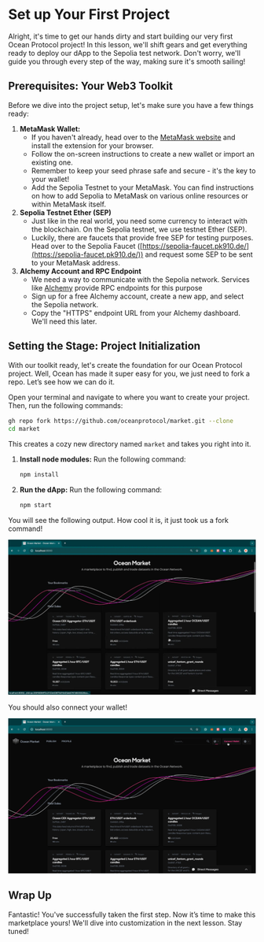 # Set up Your First Project

Alright, it's time to get our hands dirty and start building our very first Ocean Protocol project! In this lesson, we'll shift gears and get everything ready to deploy our dApp to the Sepolia test network. Don't worry, we'll guide you through every step of the way, making sure it's smooth sailing!

## Prerequisites: Your Web3 Toolkit

Before we dive into the project setup, let's make sure you have a few things ready:

1. **MetaMask Wallet:**
    - If you haven't already, head over to the [MetaMask website](https://metamask.io/) and install the extension for your browser.
    - Follow the on-screen instructions to create a new wallet or import an existing one.
    - Remember to keep your seed phrase safe and secure - it's the key to your wallet!
    - Add the Sepolia Testnet to your MetaMask. You can find instructions on how to add Sepolia to MetaMask on various online resources or within MetaMask itself.
2. **Sepolia Testnet Ether (SEP)**
    - Just like in the real world, you need some currency to interact with the blockchain. On the Sepolia testnet, we use testnet Ether (SEP).
    - Luckily, there are faucets that provide free SEP for testing purposes. Head over to the Sepolia Faucet ([https://sepolia-faucet.pk910.de/](https://sepolia-faucet.pk910.de/)) and request some SEP to be sent to your MetaMask address.
3. **Alchemy Account and RPC Endpoint**
    - We need a way to communicate with the Sepolia network. Services like [Alchemy](https://www.alchemy.com/) provide RPC endpoints for this purpose
    - Sign up for a free Alchemy account, create a new app, and select the Sepolia network.
    - Copy the "HTTPS" endpoint URL from your Alchemy dashboard. We'll need this later.

## Setting the Stage: Project Initialization

With our toolkit ready, let's create the foundation for our Ocean Protocol project. Well, Ocean has made it super easy for you, we just need to fork a repo. Let’s see how we can do it.

Open your terminal and navigate to where you want to create your project. Then, run the following commands:

```bash
gh repo fork https://github.com/oceanprotocol/market.git --clone
cd market
```

This creates a cozy new directory named `market` and takes you right into it.

1. **Install node modules:** Run the following command:
    
    ```jsx
    npm install
    ```
    
2. **Run the dApp:** Run the following command:
    
    ```bash
    npm start
    ```
    

You will see the following output. How cool it is, it just took us a fork command!

![ocean-ezgif.com-gif-to-webp-converter.webp](https://raw.githubusercontent.com/0xmetaschool/Learning-Projects/refs/heads/main/assests_for_all/Ocean%20C3%20Build%20Decentralized%20Marketplace%20on%20Ocean%20Protocol/Lesson%203%20Set%20up%20Your%20First%20Project/ocean-ezgif.com-gif-to-webp-converter.webp)

You should also connect your wallet!

![oceanwalletconnect.gif](https://raw.githubusercontent.com/0xmetaschool/Learning-Projects/refs/heads/main/assests_for_all/Ocean%20C3%20Build%20Decentralized%20Marketplace%20on%20Ocean%20Protocol/Lesson%203%20Set%20up%20Your%20First%20Project/oceanwalletconnect.webp)

## Wrap Up

Fantastic! You've successfully taken the first step. Now it’s time to make this marketplace yours! We'll dive into customization in the next lesson. Stay tuned!